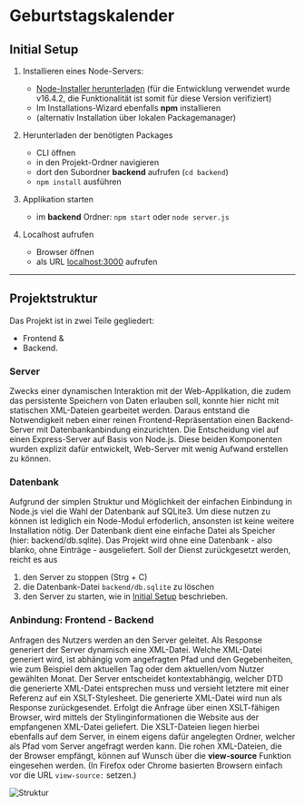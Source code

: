 # Geburtstagskalender

## Initial Setup

1. Installieren eines Node-Servers:
   - [Node-Installer herunterladen](https://nodejs.org/en/download/) (für die Entwicklung verwendet wurde v16.4.2, die Funktionalität ist somit für diese Version verifiziert)
   - Im Installations-Wizard ebenfalls **npm** installieren
   - (alternativ Installation über lokalen Packagemanager)

2. Herunterladen der benötigten Packages
   - CLI öffnen
   - in den Projekt-Ordner navigieren
   - dort den Subordner **backend** aufrufen (`cd backend`)
   - `npm install` ausführen

3. Applikation starten
   - im **backend** Ordner: `npm start` oder `node server.js`

4. Localhost aufrufen
   - Browser öffnen
   - als URL [localhost:3000](http://localhost:3000/) aufrufen

---

## Projektstruktur

Das Projekt ist in zwei Teile gegliedert:
- Frontend &
- Backend.

### Server
Zwecks einer dynamischen Interaktion mit der Web-Applikation, die zudem das persistente Speichern von Daten erlauben soll, konnte hier nicht mit statischen XML-Dateien gearbeitet werden.
Daraus entstand die Notwendigkeit neben einer reinen Frontend-Repräsentation einen Backend-Server mit Datenbankanbindung einzurichten.
Die Entscheidung viel auf einen Express-Server auf Basis von Node.js.
Diese beiden Komponenten wurden explizit dafür entwickelt, Web-Server mit wenig Aufwand erstellen zu können.

### Datenbank
Aufgrund der simplen Struktur und Möglichkeit der einfachen Einbindung in Node.js viel die Wahl der Datenbank auf SQLite3.
Um diese nutzen zu können ist lediglich ein Node-Modul erfoderlich, ansonsten ist keine weitere Installation nötig.
Der Datenbank dient eine einfache Datei als Speicher (hier: backend/db.sqlite).
Das Projekt wird ohne eine Datenbank - also blanko, ohne Einträge - ausgeliefert.
Soll der Dienst zurückgesetzt werden, reicht es aus

1. den Server zu stoppen (Strg + C)
2. die Datenbank-Datei `backend/db.sqlite` zu löschen
3. den Server zu starten, wie in [Initial Setup](#initial-setup) beschrieben.

### Anbindung: Frontend - Backend
Anfragen des Nutzers werden an den Server geleitet.
Als Response generiert der Server dynamisch eine XML-Datei.
Welche XML-Datei generiert wird, ist abhängig vom angefragten Pfad und den Gegebenheiten, wie zum Beispiel dem aktuellen Tag oder dem aktuellen/vom Nutzer gewählten Monat.
Der Server entscheidet kontextabhängig, welcher DTD die generierte XML-Datei entsprechen muss und versieht letztere mit einer Referenz auf ein XSLT-Stylesheet.
Die generierte XML-Datei wird nun als Response zurückgesendet.
Erfolgt die Anfrage über einen XSLT-fähigen Browser, wird mittels der Stylinginformationen die Website aus der empfangenen XML-Datei geliefert.
Die XSLT-Dateien liegen hierbei ebenfalls auf dem Server, in einem eigens dafür angelegten Ordner, welcher als Pfad vom Server angefragt werden kann.
Die rohen XML-Dateien, die der Browser empfängt, können auf Wunsch über die **view-source** Funktion eingesehen werden.
(In Firefox oder Chrome basierten Browsern einfach vor die URL `view-source:` setzen.)

![Struktur](https://user-images.githubusercontent.com/85650505/125986840-e4319d4b-d49c-4c9d-9357-f2d85c411192.png)

